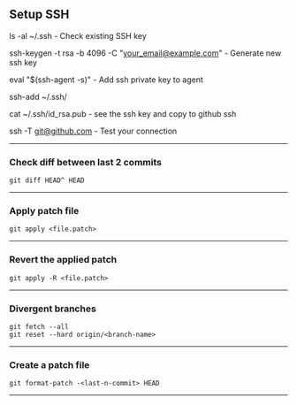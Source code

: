 ## Setup SSH

ls -al ~/.ssh - Check existing SSH key

ssh-keygen -t rsa -b 4096 -C "your_email@example.com" - Generate new ssh key 

eval "$(ssh-agent -s)" - Add ssh private key to agent

ssh-add ~/.ssh/<identiry-file>

cat ~/.ssh/id_rsa.pub - see the ssh key and copy to github ssh 

ssh -T git@github.com - Test your connection

---

### Check diff between last 2 commits
```
git diff HEAD^ HEAD
```
---

### Apply patch file
```
git apply <file.patch>
```
---

### Revert the applied patch
```
git apply -R <file.patch>
```
---

### Divergent branches
```
git fetch --all
git reset --hard origin/<branch-name>
```
---

### Create a patch file
```
git format-patch -<last-n-commit> HEAD
```
---